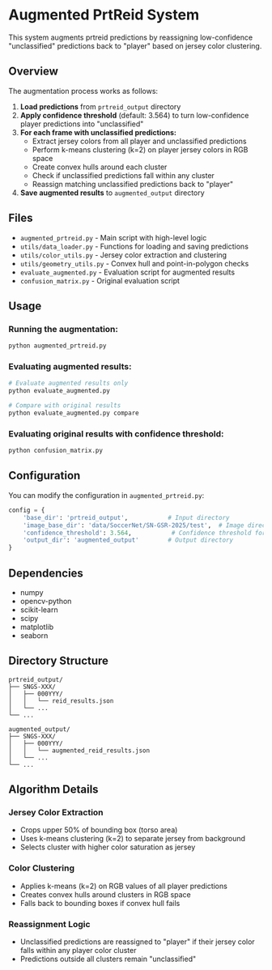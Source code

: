 # Augmented PrtReid System

This system augments prtreid predictions by reassigning low-confidence "unclassified" predictions back to "player" based on jersey color clustering.

## Overview

The augmentation process works as follows:

1. **Load predictions** from `prtreid_output` directory
2. **Apply confidence threshold** (default: 3.564) to turn low-confidence player predictions into "unclassified"
3. **For each frame with unclassified predictions:**
   - Extract jersey colors from all player and unclassified predictions
   - Perform k-means clustering (k=2) on player jersey colors in RGB space
   - Create convex hulls around each cluster
   - Check if unclassified predictions fall within any cluster
   - Reassign matching unclassified predictions back to "player"
4. **Save augmented results** to `augmented_output` directory

## Files

- `augmented_prtreid.py` - Main script with high-level logic
- `utils/data_loader.py` - Functions for loading and saving predictions
- `utils/color_utils.py` - Jersey color extraction and clustering
- `utils/geometry_utils.py` - Convex hull and point-in-polygon checks
- `evaluate_augmented.py` - Evaluation script for augmented results
- `confusion_matrix.py` - Original evaluation script

## Usage

### Running the augmentation:

```bash
python augmented_prtreid.py
```

### Evaluating augmented results:

```bash
# Evaluate augmented results only
python evaluate_augmented.py

# Compare with original results
python evaluate_augmented.py compare
```

### Evaluating original results with confidence threshold:

```bash
python confusion_matrix.py
```

## Configuration

You can modify the configuration in `augmented_prtreid.py`:

```python
config = {
    'base_dir': 'prtreid_output',           # Input directory
    'image_base_dir': 'data/SoccerNet/SN-GSR-2025/test',  # Image directory
    'confidence_threshold': 3.564,           # Confidence threshold for player class
    'output_dir': 'augmented_output'        # Output directory
}
```

## Dependencies

- numpy
- opencv-python
- scikit-learn
- scipy
- matplotlib
- seaborn

## Directory Structure

```
prtreid_output/
├── SNGS-XXX/
│   ├── 000YYY/
│   │   └── reid_results.json
│   └── ...
└── ...

augmented_output/
├── SNGS-XXX/
│   ├── 000YYY/
│   │   └── augmented_reid_results.json
│   └── ...
└── ...
```

## Algorithm Details

### Jersey Color Extraction
- Crops upper 50% of bounding box (torso area)
- Uses k-means clustering (k=2) to separate jersey from background
- Selects cluster with higher color saturation as jersey

### Color Clustering
- Applies k-means (k=2) on RGB values of all player predictions
- Creates convex hulls around clusters in RGB space
- Falls back to bounding boxes if convex hull fails

### Reassignment Logic
- Unclassified predictions are reassigned to "player" if their jersey color falls within any player color cluster
- Predictions outside all clusters remain "unclassified" 